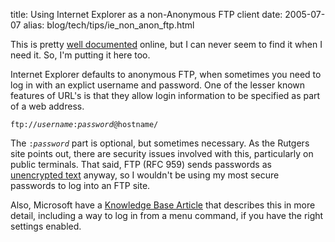 title: Using Internet Explorer as a non-Anonymous FTP client
date: 2005-07-07
alias: blog/tech/tips/ie_non_anon_ftp.html

This is pretty <a href="http://www.cs.rutgers.edu/~watrous/user-pass-url.html">well
documented</a> online, but I can never seem to find it when I need it. So, I'm
putting it here too. 

Internet Explorer defaults to anonymous FTP, when sometimes you need to log in
with an explict username and password.  One of the lesser known features of URL's
is that they allow login information to be specified as part of a web address.

<code>ftp://<i>username</i>:<i>password</i>@hostname/</code>

The <code>:<i>password</i></code> part is optional, but sometimes
necessary. As the Rutgers site points out, there are security issues
involved with this, particularly on public terminals. That said, FTP
(RFC 959) sends passwords as <a
href="http://www.ayukov.com/essays/pkfa.html">unencrypted text</a>
anyway, so I wouldn't be using my most secure passwords to log into an
FTP site.

Also, Microsoft have a 
<a href="http://support.microsoft.com/default.aspx?scid=kb;en-us;Q135975">Knowledge
Base Article</a> that describes this in more detail, including a way to log in
from a menu command, if you have the right settings enabled.
